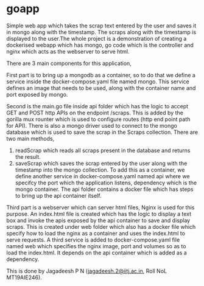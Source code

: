# goapp
Simple web app which takes the scrap text entered by the user and saves it in mongo along with the timestamp. The scraps along with the timestamp is displayed to the user.The whole project is a demonstration of creating a dockerised webapp which has mongo, go code which is the controller and nginx which acts as the webserver to serve html.

There are 3 main components for this application, 

First part is to bring up a mongodb as a container, so to do that we define a service inside the docker-compose.yaml file named mongo. This service defines an image that needs to be used, along with the container name and port exposed by mongo.

Second is the main.go file inside api folder which has the logic to accept GET and POST http APIs on the endpoint /scraps. This is added by the gorilla mux rounter which is used to configure routes (http end point path for API). There is also a mongo driver used to connect to the mongo database which is used to save the scrap in the Scraps collection. There are two main methods, 
1. readScrap which reads all scraps present in the database and returns the result.
2. saveScrap which saves the scrap entered by the user along with the timestamp into the mongo collection.
To add this as a container, we define another service in docker-compose.yaml named api where we specifcy the port which the application listens, dependency which is the mongo container. The api folder contains a docker file which has steps to bring up the api container itself.

Third part is a webserver which can server html files, Nginx is used for this purpose. An index.html file is created which has the logic to display a text box and invoke the apis exposed by the api container to save and display scraps. This is created under web folder which also has a docker file which specify how to load the nginx as a container and uses the index.html to serve requests. A third service is added to docker-compose.yaml file named web which specifies the nginx image, port and volumes so as to load the index.html. It depends on the api container which is added as a dependency.

This is done by Jagadeesh P N (jagadeesh.2@iitj.ac.in, Roll NoL MT19AIE246).


